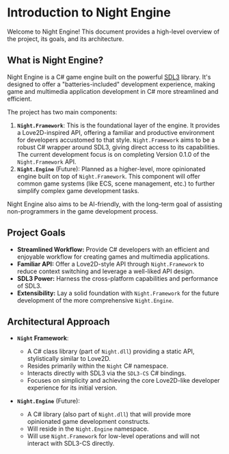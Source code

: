 # Introduction to Night Engine

Welcome to Night Engine! This document provides a high-level overview of the project, its goals, and its architecture.

## What is Night Engine?

Night Engine is a C# game engine built on the powerful [SDL3](https://www.libsdl.org/) library. It's designed to offer a "batteries-included" development experience, making game and multimedia application development in C# more streamlined and efficient.

The project has two main components:

1. **`Night.Framework`**: This is the foundational layer of the engine. It provides a Love2D-inspired API, offering a familiar and productive environment for developers accustomed to that style. `Night.Framework` aims to be a robust C# wrapper around SDL3, giving direct access to its capabilities. The current development focus is on completing Version 0.1.0 of the `Night.Framework` API.
2. **`Night.Engine`** (Future): Planned as a higher-level, more opinionated engine built on top of `Night.Framework`. This component will offer common game systems (like ECS, scene management, etc.) to further simplify complex game development tasks.

Night Engine also aims to be AI-friendly, with the long-term goal of assisting non-programmers in the game development process.

## Project Goals

* **Streamlined Workflow:** Provide C# developers with an efficient and enjoyable workflow for creating games and multimedia applications.
* **Familiar API:** Offer a Love2D-style API through `Night.Framework` to reduce context switching and leverage a well-liked API design.
* **SDL3 Power:** Harness the cross-platform capabilities and performance of SDL3.
* **Extensibility:** Lay a solid foundation with `Night.Framework` for the future development of the more comprehensive `Night.Engine`.

## Architectural Approach

* **`Night` Framework**:
  * A C# class library (part of `Night.dll`) providing a static API, stylistically similar to Love2D.
  * Resides primarily within the `Night` C# namespace.
  * Interacts directly with SDL3 via the `SDL3-CS` C# bindings.
  * Focuses on simplicity and achieving the core Love2D-like developer experience for its initial version.

* **`Night.Engine`** (Future):
  * A C# library (also part of `Night.dll`) that will provide more opinionated game development constructs.
  * Will reside in the `Night.Engine` namespace.
  * Will use `Night.Framework` for low-level operations and will not interact with SDL3-CS directly.
